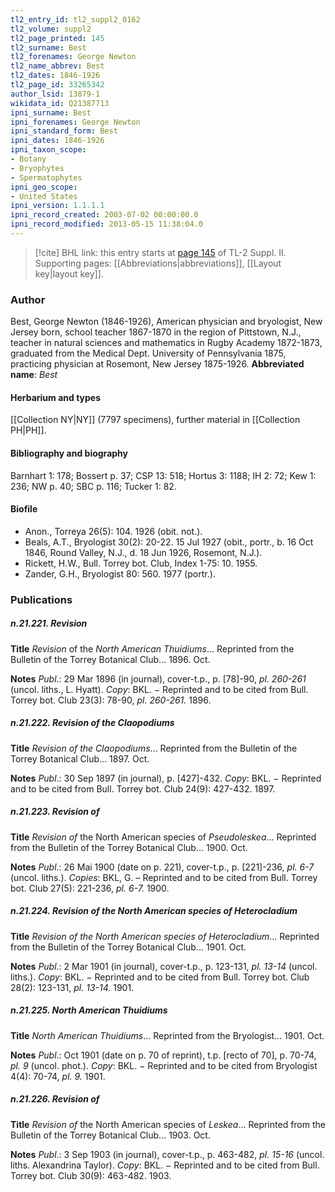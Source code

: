 ```yaml
---
tl2_entry_id: tl2_suppl2_0162
tl2_volume: suppl2
tl2_page_printed: 145
tl2_surname: Best
tl2_forenames: George Newton
tl2_name_abbrev: Best
tl2_dates: 1846-1926
tl2_page_id: 33265342
author_lsid: 13879-1
wikidata_id: Q21387713
ipni_surname: Best
ipni_forenames: George Newton
ipni_standard_form: Best
ipni_dates: 1846-1926
ipni_taxon_scope: 
- Botany
- Bryophytes
- Spermatophytes
ipni_geo_scope: 
- United States
ipni_version: 1.1.1.1
ipni_record_created: 2003-07-02 00:00:00.0
ipni_record_modified: 2013-05-15 11:38:04.0
---
```



> [!cite] BHL link: this entry starts at [page 145](https://www.biodiversitylibrary.org/page/33265342) of TL-2 Suppl. II.
> Supporting pages: [[Abbreviations|abbreviations]], [[Layout key|layout key]].

### Author

Best, George Newton (1846-1926), American physician and bryologist, New Jersey born, school teacher 1867-1870 in the region of Pittstown, N.J., teacher in natural sciences and mathematics in Rugby Academy 1872-1873, graduated from the Medical Dept. University of Pennsylvania 1875, practicing physician at Rosemont, New Jersey 1875-1926. 
**Abbreviated name**: *Best*

#### Herbarium and types

[[Collection NY|NY]] (7797 specimens), further material in [[Collection PH|PH]].

#### Bibliography and biography

Barnhart 1: 178; Bossert p. 37; CSP 13: 518; Hortus 3: 1188; IH 2: 72; Kew 1: 236; NW p. 40; SBC p. 116; Tucker 1: 82.

#### Biofile

- Anon., Torreya 26(5): 104. 1926 (obit. not.).
- Beals, A.T., Bryologist 30(2): 20-22. 15 Jul 1927 (obit., portr., b. 16 Oct 1846, Round Valley, N.J., d. 18 Jun 1926, Rosemont, N.J.).
- Rickett, H.W., Bull. Torrey bot. Club, Index 1-75: 10. 1955.
- Zander, G.H., Bryologist 80: 560. 1977 (portr.).

### Publications

##### n.21.221. Revision

**Title**
*Revision* of the *North American Thuidiums*... Reprinted from the Bulletin of the Torrey Botanical Club... 1896. Oct.

**Notes**
*Publ*.: 29 Mar 1896 (in journal), cover-t.p., p. \[78\]-90, *pl. 260-261* (uncol. liths., L. Hyatt).
*Copy*: BKL. − Reprinted and to be cited from Bull. Torrey bot. Club 23(3): 78-90, *pl. 260-261.* 1896.

##### n.21.222. Revision of the Claopodiums

**Title**
*Revision of the Claopodiums*... Reprinted from the Bulletin of the Torrey Botanical Club... 1897. Oct.

**Notes**
*Publ*.: 30 Sep 1897 (in journal), p. \[427\]-432. *Copy*: BKL. − Reprinted and to be cited from Bull. Torrey bot. Club 24(9): 427-432. 1897.

##### n.21.223. Revision of

**Title**
*Revision of* the North American species of *Pseudoleskea*... Reprinted from the Bulletin of the Torrey Botanical Club... 1900. Oct.

**Notes**
*Publ*.: 26 Mai 1900 (date on p. 221), cover-t.p., p. \[221\]-236, *pl. 6-7* (uncol. liths.). *Copies*: BKL, G. – Reprinted and to be cited from Bull. Torrey bot. Club 27(5): 221-236, *pl. 6-7.* 1900.

##### n.21.224. Revision of the North American species of Heterocladium

**Title**
*Revision of the North American species of Heterocladium*... Reprinted from the Bulletin of the Torrey Botanical Club... 1901. Oct.

**Notes**
*Publ*.: 2 Mar 1901 (in journal), cover-t.p., p. 123-131, *pl. 13-14* (uncol. liths.). *Copy*: BKL. − Reprinted and to be cited from Bull. Torrey bot. Club 28(2): 123-131, *pl. 13-14.* 1901.

##### n.21.225. North American Thuidiums

**Title**
*North American Thuidiums*... Reprinted from the Bryologist... 1901. Oct.

**Notes**
*Publ*.: Oct 1901 (date on p. 70 of reprint), t.p. \[recto of 70\], p. 70-74, *pl. 9* (uncol. phot.).
*Copy*: BKL. − Reprinted and to be cited from Bryologist 4(4): 70-74, *pl. 9.* 1901.

##### n.21.226. Revision of

**Title**
*Revision of* the North American species of *Leskea*... Reprinted from the Bulletin of the Torrey Botanical Club... 1903. Oct.

**Notes**
*Publ*.: 3 Sep 1903 (in journal), cover-t.p., p. 463-482, *pl. 15-16* (uncol. liths. Alexandrina Taylor). *Copy*: BKL. − Reprinted and to be cited from Bull. Torrey bot. Club 30(9): 463-482. 1903.

